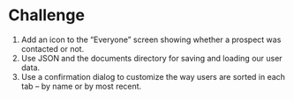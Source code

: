 # Challenge

1. Add an icon to the “Everyone” screen showing whether a prospect was contacted or not.
2. Use JSON and the documents directory for saving and loading our user data.
3. Use a confirmation dialog to customize the way users are sorted in each tab – by name or by most recent.